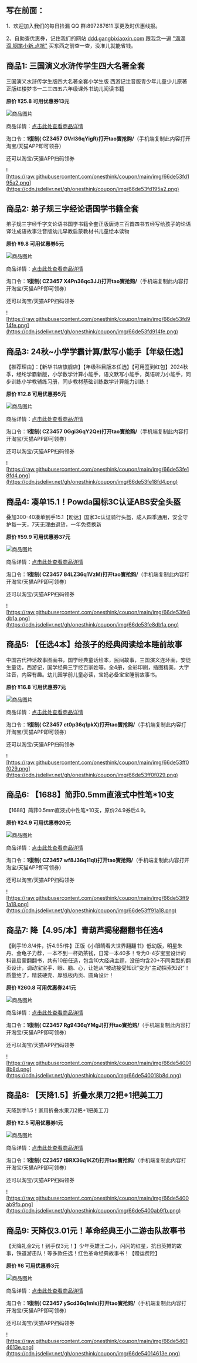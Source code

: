 ## 写在前面：

1、欢迎加入我们的每日捡漏 QQ 群:897287611 享更及时优惠线报。

2、自助查优惠券，记住我们的网站 [ddd.gangbixiaoxin.com](https://ddd.gangbixiaoxin.com) 跟我念一遍 ["滴滴滴.钢笔小新.点抗"](https://ddd.gangbixiaoxin.com) 买东西之前查一查，没准儿就能省钱。

## 商品1: 三国演义水浒传学生四大名著全套

三国演义水浒传学生版四大名著全套小学生版 西游记注音版青少年儿童少儿原著正版红楼梦书一二三四五六年级课外书幼儿阅读书籍

**原价 ¥25.8 可用优惠券13元**

![商品图片](https://img.alicdn.com/bao/uploaded/i1/1112722201/O1CN011S86DErX5H1Raek_!!2-item_pic.png)

商品详情：[点击此处查看商品详情](https://s.click.taobao.com/t?e=m%3D2%26s%3DYT1D5Kwk%2BY5w4vFB6t2Z2ueEDrYVVa64yK8Cckff7TVRAdhuF14FMc4NID1YwT3i1aH1Hk3GeOjWbLW7uhxyboGvCrJWHk1%2FTyVl44vrPmd3miNKHWpinpVm%2FOAUUFw71qrpxiwMoCNxc1AtbZGVS0oEQpd0tfo4pZ5U5l8%2BKvgLZMqoQW%2BfuKGzo1lVxIioSwwJX%2FHpu%2Bd5MLiZU3LC%2FOJ9H8qm4zd%2BaFNbptBPoz%2FuRT9aKQZlTXQfIxMuThloniWZuItd%2Fr84%2BfirBrx7mM7AMx9cWAx%2BEiM%2FlSG%2FbZQIvOXYaOt%2BGW3qaCacjm6IU1NVKZy3ECfGDF1NzTQoPw%3D%3D&amp;union_lens=lensId:TAPI@1725846506@213cc545_12e5_191d477cc6f_9580@01)

淘口令：**1復制( CZ3457 OVrI36qYigR)打开tao寳抢购/**（手机端复制此内容打开淘宝/天猫APP即可领券）</p>

还可以淘宝/天猫APP扫码领券

![https://raw.githubusercontent.com/onesthink/coupon/main/img/66de53fd195a2.png](https://cdn.jsdelivr.net/gh/onesthink/coupon/img/66de53fd195a2.png)

## 商品2: 弟子规三字经论语国学书籍全套

弟子规三字经千字文论语书国学书籍全套正版唐诗三百首四书五经写给孩子的论语译注成语故事注音版幼儿早教启蒙教材书儿童绘本读物

**原价 ¥9.8 可用优惠券5元**

![商品图片](https://img.alicdn.com/bao/uploaded/i1/1112722201/O1CN01expAmY1S86M1zcYcs_!!0-item_pic.jpg)

商品详情：[点击此处查看商品详情](https://s.click.taobao.com/t?e=m%3D2%26s%3D3IfEnjgHJIdw4vFB6t2Z2ueEDrYVVa64yK8Cckff7TVRAdhuF14FMc4NID1YwT3iMMgx22UI05bWbLW7uhxyboGvCrJWHk1%2FTyVl44vrPmd3miNKHWpinpVm%2FOAUUFw71qrpxiwMoCNxc1AtbZGVS0oEQpd0tfo4pZ5U5l8%2BKvgLZMqoQW%2BfuKGzo1lVxIioE1BDv1ODJ0rmjfMidvNiYPsRQFizgncAhD2C3tAnozia1BlUHb0HVXUOfbk1FA0WlbRMz6GTKAYZjQKfJ2UQf03O4wtQ3K90Qmj2tWIXx%2F52cOL4n1kjezXVRacF7IJOca2JNko0gYMhhQs2DjqgEA%3D%3D&amp;union_lens=lensId:TAPI@1725846508@212b4b84_12b9_191d477d1f8_db79@01)

淘口令：**1復制( CZ3457 X4Pn36qc3JJ)打开tao寳抢购/**（手机端复制此内容打开淘宝/天猫APP即可领券）</p>

还可以淘宝/天猫APP扫码领券

![https://raw.githubusercontent.com/onesthink/coupon/main/img/66de53fd914fe.png](https://cdn.jsdelivr.net/gh/onesthink/coupon/img/66de53fd914fe.png)

## 商品3: 24秋~小学学霸计算/默写小能手【年级任选】

【推荐理由】：【新华书店旗舰店】【年级科目版本任选】【可用签到红包】2024秋季，经纶学霸新版，小学数学计算小能手，语文默写小能手，英语听力小能手，同步训练小学教辅练习册，同步教材基础训练数学计算能力训练！

**原价 ¥12.8 可用优惠券5元**

![商品图片](https://img.alicdn.com/i1/288902762/O1CN019PPjgK1WH2tyRVHyA_!!288902762.jpg)

商品详情：[点击此处查看商品详情](https://s.click.taobao.com/t?e=m%3D2%26s%3Di6jfHZ1H4CJw4vFB6t2Z2ueEDrYVVa64yK8Cckff7TVRAdhuF14FMc4NID1YwT3i79%2FTFaMDK6TWbLW7uhxyboGvCrJWHk1%2FTyVl44vrPmd3miNKHWpinpVm%2FOAUUFw71qrpxiwMoCNxc1AtbZGVSwnNZvvRQ4jAz1mDrf3bOKiMHuv7RoNv0Q0jFsbsQ7KWIdtSKBEcqP67dyyuTO5jm7qlyfW%2FLzbGjoAGU7aaGP0jKXvHVSUp54HpHq3fMmDtlbRMz6GTKAYZjQKfJ2UQf03O4wtQ3K90k8IJaq3v7HKaoHeHGHOocljPc7Tjr43%2BX0%2B3obhRTo5xKmPmpIKZsA%3D%3D&amp;union_lens=lensId:TAPI@1725846509@21070768_1384_191d477d787_7571@01)

淘口令：**1復制( CZ3457 0Ggi36qY2Qe)打开tao寳抢购/**（手机端复制此内容打开淘宝/天猫APP即可领券）</p>

还可以淘宝/天猫APP扫码领券

![https://raw.githubusercontent.com/onesthink/coupon/main/img/66de53fe18fd4.png](https://cdn.jsdelivr.net/gh/onesthink/coupon/img/66de53fe18fd4.png)

## 商品4: 凑单15.1！Powda国标3C认证ABS安全头盔

叠加300-40凑单到手15.1【盼达】国家3c认证骑行头盔，成人四季通用，安全守护每一天，7天无理由退货，一年免费换新

**原价 ¥59.9 可用优惠券37元**

![商品图片](https://gw.alicdn.com/bao/uploaded/i4/2213811499179/O1CN011d9wvp2Hg2GIw6U4o_!!2213811499179.jpg)

商品详情：[点击此处查看商品详情](https://s.click.taobao.com/t?e=m%3D2%26s%3DZ5KiVnKXW%2Btw4vFB6t2Z2ueEDrYVVa64yK8Cckff7TVRAdhuF14FMUGgxhDCvQq7RitN3%2FurF3zWbLW7uhxyboGvCrJWHk1%2FTyVl44vrPmd3miNKHWpinpVm%2FOAUUFw71qrpxiwMoCNxc1AtbZGVS45lZjnxqoB4vVDHUFvF4NPNEPXytV9ALoS4zvCRUrquDQ2GNmSMQQG%2B7gzVLBjSRTvtFsY5rASSaSwqr8d1bmAmeDnd0oyE9vvAW5AZRPmuMGT0WF1BqS4bkJ5QxPS2Ci%2FKfJmqgrYAfWsUjZoD5RC1QnJuUe06hoRN9h8fhDVzDseal0NfMDXJpWvVCAyWdKJn5AyUbPoV&amp;union_lens=lensId:TAPI@1725846511@2132fb04_124f_191d477dedb_3451@01)

淘口令：**1復制( CZ3457 84LZ36q1VzM)打开tao寳抢购/**（手机端复制此内容打开淘宝/天猫APP即可领券）</p>

还可以淘宝/天猫APP扫码领券

![https://raw.githubusercontent.com/onesthink/coupon/main/img/66de53fe8db1a.png](https://cdn.jsdelivr.net/gh/onesthink/coupon/img/66de53fe8db1a.png)

## 商品5: 【任选4本】给孩子的经典阅读绘本睡前故事

中国古代神话故事图画书，国学经典童话绘本，民间故事，三国演义连环画，安徒生童话，西游记，国学经典三字经百家姓等。全4册，全彩印刷，插图精美，大字注音，内容有趣。幼儿园学前儿童必读，宝妈必备宝宝睡前故事书。

**原价 ¥16.8 可用优惠券7元**

![商品图片](https://img.alicdn.com/imgextra/i2/570579795/O1CN01VjdRTe2MEAQoXH4qi_!!570579795.jpg)

商品详情：[点击此处查看商品详情](https://s.click.taobao.com/t?e=m%3D2%26s%3DA1EiTPe%2F9PJw4vFB6t2Z2ueEDrYVVa64yK8Cckff7TVRAdhuF14FMUGgxhDCvQq7t4hWD5k2kjPWbLW7uhxyboGvCrJWHk1%2FTyVl44vrPmd3miNKHWpinpVm%2FOAUUFw71qrpxiwMoCNxc1AtbZGVS2aof%2F53MIIsO0CN2bvnJVgLZMqoQW%2BfuKGzo1lVxIio7ozT5q6NSk6O0Hge52jX1VHhHflPbZ3asMm3s6VGQWInPedOJUizaLg2eKuA0Xa3lbRMz6GTKAYZjQKfJ2UQf03O4wtQ3K90XXhKrcBJdMy4CCUA42GVBUCaUCuSZKNDX0%2B3obhRTo5xKmPmpIKZsA%3D%3D&amp;union_lens=lensId:TAPI@1725846513@21666de3_12be_191d477e68f_c9cc@01)

淘口令：**1復制( CZ3457 ct0p36q1pkX)打开tao寳抢购/**（手机端复制此内容打开淘宝/天猫APP即可领券）</p>

还可以淘宝/天猫APP扫码领券

![https://raw.githubusercontent.com/onesthink/coupon/main/img/66de53ff0f029.png](https://cdn.jsdelivr.net/gh/onesthink/coupon/img/66de53ff0f029.png)

## 商品6: 【1688】简菲0.5mm直液式中性笔*10支

【1688】简菲0.5mm直液式中性笔*10支，原价24.9券后4.9。

**原价 ¥24.9 可用优惠券20元**

![商品图片](https://img.alicdn.com/imgextra/i2/2213815489040/O1CN01hR2rDM2GeNQEOji2l_!!2213815489040.jpg)

商品详情：[点击此处查看商品详情](https://s.click.taobao.com/t?e=m%3D2%26s%3DO9tX7Dd3ie9w4vFB6t2Z2ueEDrYVVa64yK8Cckff7TVRAdhuF14FMUGgxhDCvQq7lovu%2FCElQOvWbLW7uhxyboGvCrJWHk1%2FTyVl44vrPmd3miNKHWpinpVm%2FOAUUFw71qrpxiwMoCNxc1AtbZGVS0jgw46Ii%2FUwr9TWY3A3%2FtHNEPXytV9ALoS4zvCRUrqu7DVKqh2%2FwpnKijE4R7KrE44O23scY7i4Kl94Mbr23r%2BmJdo4SchA%2FoIBKS2uADEtN%2FhlfuS0pssbkJ5QxPS2Ci%2FKfJmqgrYAfWsUjZoD5RCC8vykeccfzX6vyBXIjfPFDseal0NfMDXJpWvVCAyWdKJn5AyUbPoV&amp;union_lens=lensId:TAPI@1725846517@21070768_1384_191d477f655_7904@01)

淘口令：**1復制( CZ3457 wf8J36q11qI)打开tao寳抢购/**（手机端复制此内容打开淘宝/天猫APP即可领券）</p>

还可以淘宝/天猫APP扫码领券

![https://raw.githubusercontent.com/onesthink/coupon/main/img/66de53ff91a18.png](https://cdn.jsdelivr.net/gh/onesthink/coupon/img/66de53ff91a18.png)

## 商品7: 降【4.95/本】青葫芦揭秘翻翻书任选4

【到手19.8/4件，折4.95/件】正版《‍小眼睛看大世界翻翻书》低幼版，明星朱丹、金龟子力荐，一本不到一杯奶茶钱，日常一本40多！专为0-4岁宝宝设计的科普启蒙翻翻书，共有10册任选，包含10大经典主题，没册均含20+不同类型的翻页设计，调动宝宝手、眼、脑、心，让娃从“被动接受知识”变为“主动探索知识”！质量绝了，精装硬壳、厚纸板内页、圆角设计！

**原价 ¥260.8 可用优惠券241元**

![商品图片](https://img.alicdn.com/imgextra/i4/416209509/O1CN01OIPJe62K7B9XBBw4R_!!416209509.png)

商品详情：[点击此处查看商品详情](https://s.click.taobao.com/t?e=m%3D2%26s%3DeaTrrApdvHZw4vFB6t2Z2ueEDrYVVa64yK8Cckff7TVRAdhuF14FMUGgxhDCvQq7MMgx22UI05bWbLW7uhxyboGvCrJWHk1%2FTyVl44vrPmd3miNKHWpinpVm%2FOAUUFw71qrpxiwMoCNxc1AtbZGVS%2FgUNqHhK8fm12rFdubIQ8GMHuv7RoNv0Q0jFsbsQ7KW3vvnnnPKhvGmFc1H95WbxxKACcgtamBQ1p4hwLqdzsU6ftuV2JzYXbXfz2xm%2BIVXlbRMz6GTKAYZjQKfJ2UQf03O4wtQ3K90XH5t%2B8W%2BDyXq0TweMufRWqYXrTtp6%2BlkX0%2B3obhRTo5xKmPmpIKZsA%3D%3D&amp;union_lens=lensId:TAPI@1725846518@21671028_1247_191d477fbca_e0d8@01)

淘口令：**1復制( CZ3457 Rg9436qYMgJ)打开tao寳抢购/**（手机端复制此内容打开淘宝/天猫APP即可领券）</p>

还可以淘宝/天猫APP扫码领券

![https://raw.githubusercontent.com/onesthink/coupon/main/img/66de540018b8d.png](https://cdn.jsdelivr.net/gh/onesthink/coupon/img/66de540018b8d.png)

## 商品8: 【天降1.5】折叠水果刀2把+1把美工刀

天降到手1.5！家用折叠水果刀2把+1把美工刀

**原价 ¥2.5 可用优惠券1元**

![商品图片](https://img.alicdn.com/i3/3937219703/O1CN01bYS7G02LY20UFGayD_!!3937219703-0-C2M.jpg)

商品详情：[点击此处查看商品详情](https://s.click.taobao.com/t?e=m%3D2%26s%3Dl0T68BDNqZ5w4vFB6t2Z2ueEDrYVVa64yK8Cckff7TVRAdhuF14FMR8BYJFU6nWZRitN3%2FurF3zWbLW7uhxyboGvCrJWHk1%2FTyVl44vrPmd3miNKHWpinpVm%2FOAUUFw71qrpxiwMoCNxc1AtbZGVS7YVf%2FNg5yFho%2FxekaLBCCHNEPXytV9ALoS4zvCRUrquDQ2GNmSMQQHtFBtjoFmF0pr4JwiSdZG1%2FuNs06xO0B0TyEFnXbfkG41mGoLw4Q9YU74cds6QBWAbkJ5QxPS2Ci%2FKfJmqgrYAfWsUjZoD5RDc7ZVaWGzGMReLYNWH0BtYDseal0NfMDXJpWvVCAyWdKJn5AyUbPoV&amp;umpChannel=tblmqdyh&amp;u_channel=tblmqdyh&amp;union_lens=lensId:TAPI@1725846521@213fd72a_129b_191d478088b_4b01@01)

淘口令：**1復制( CZ3457 tBRX36q1KZf)打开tao寳抢购/**（手机端复制此内容打开淘宝/天猫APP即可领券）</p>

还可以淘宝/天猫APP扫码领券

![https://raw.githubusercontent.com/onesthink/coupon/main/img/66de5400ab9fb.png](https://cdn.jsdelivr.net/gh/onesthink/coupon/img/66de5400ab9fb.png)

## 商品9: 天降仅3.01元！革命经典王小二游击队故事书

【天降礼金2元！到手仅3元！】少年英雄王二小，闪闪的红星，抗日英摊的故事，铁道游击队！等多款任选！红色革命经典故事书！【赠运费险】

**原价 ¥6 可用优惠券3元**

![商品图片](https://img.alicdn.com/i4/2212289861878/O1CN01iNRGIE1PkAnBHRBLM_!!2212289861878-0-scmitem176000.jpg)

商品详情：[点击此处查看商品详情](https://s.click.taobao.com/t?e=m%3D2%26s%3Div05IqMe6UNw4vFB6t2Z2ueEDrYVVa64yK8Cckff7TVRAdhuF14FMR8BYJFU6nWZxq3IhSJN6GTWbLW7uhxyboGvCrJWHk1%2FTyVl44vrPmd3miNKHWpinpVm%2FOAUUFw71qrpxiwMoCNxc1AtbZGVSxgF69aVnJe8X85933pRetALZMqoQW%2BfuKGzo1lVxIioJ81JKDYrSlDBC%2F7hRpGwMZwMjz6w6gv%2BwZGbJK%2FqxixY1f73ljUIRaFoqi7ntCf6lbRMz6GTKAYZjQKfJ2UQf03O4wtQ3K90k8IJaq3v7HI3q6dymOpKQ82cRsjkz5LWX0%2B3obhRTo5xKmPmpIKZsA%3D%3D&amp;umpChannel=tblmqdyh&amp;u_channel=tblmqdyh&amp;union_lens=lensId:TAPI@1725846524@0b5e1429_1292_191d478109a_22e4@01)

淘口令：**1復制( CZ3457 yScd36q1mls)打开tao寳抢购/**（手机端复制此内容打开淘宝/天猫APP即可领券）</p>

还可以淘宝/天猫APP扫码领券

![https://raw.githubusercontent.com/onesthink/coupon/main/img/66de54014613e.png](https://cdn.jsdelivr.net/gh/onesthink/coupon/img/66de54014613e.png)

